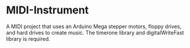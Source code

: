 # MIDI-Instrument
A MIDI project that uses an Arduino Mega stepper motors, floppy drives, and hard drives to create music. The timerone library and digitalWriteFast library is required.
